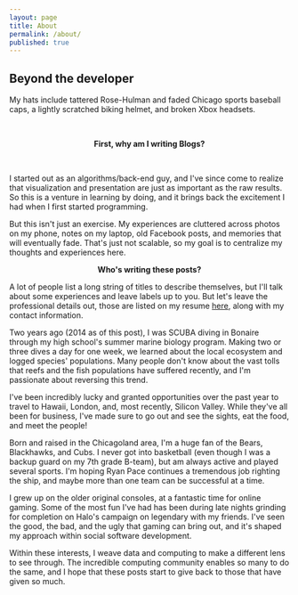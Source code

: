 ```yaml
---
layout: page
title: About
permalink: /about/
published: true
---
```


<h2>Beyond the developer</h2>
<p>My hats include tattered Rose-Hulman and faded Chicago sports baseball caps, a lightly scratched biking helmet, and broken Xbox headsets.</p>
<br>
<center><p ><strong><span class="manual">First, why am I writing</span> Blogs?</strong></p></center>
<br>
<div><p>I started out as an algorithms/back-end guy, and I've since come to realize that visualization and presentation are just as important as the raw results. So this is a venture in learning by doing, and it brings back the excitement I had when I first started programming. </p><p>But this isn't just an exercise. My experiences are cluttered across photos on my phone, notes on my laptop, old Facebook posts, and memories that will eventually fade. That's just not scalable, so my goal is to centralize my thoughts and experiences here.</p></div>
<center><p ><strong><span class="manual">Who's writing these posts?</span></strong></p></center>
<div><p>A lot of people list a long string of titles to describe themselves, but I'll talk about some experiences and leave labels up to you. But let's leave the professional details out, those are listed on my resume <a href="http://registry.jsonresume.org/peterseo">here</a>, along with my contact information.</p><p>Two years ago (2014 as of this post), I was SCUBA diving in Bonaire through my high school's summer marine biology program. Making two or three dives a day for one week, we learned about the local ecosystem and logged species' populations. Many people don't know about the vast tolls that reefs and the fish populations have suffered recently, and I'm passionate about reversing this trend.</p><p>I've been incredibly lucky and granted opportunities over the past year to travel to Hawaii, London, and, most recently, Silicon Valley. While they've all been for business, I've made sure to go out and see the sights, eat the food, and meet the people!</p><p>Born and raised in the Chicagoland area, I'm a huge fan of the Bears, Blackhawks, and Cubs. I never got into basketball (even though I was a backup guard on my 7th grade B-team), but am always active and played several sports. I'm hoping Ryan Pace continues a tremendous job righting the ship, and maybe more than one team can be successful at a time.</p><p>I grew up on the older original consoles, at a fantastic time for online gaming. Some of the most fun I've had has been during late nights grinding for completion on Halo's campaign on legendary with my friends. I've seen the good, the bad, and the ugly that gaming can bring out, and it's shaped my approach within social software development.</p><p>Within these interests, I weave data and computing to make a different lens to see through. The incredible computing community enables so many to do the same, and I hope that these posts start to give back to those that have given so much.</p></div>